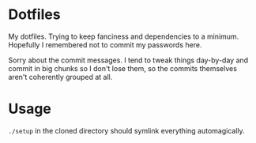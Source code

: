 # Dotfiles

My dotfiles. Trying to keep fanciness and dependencies to a minimum. Hopefully I remembered not to commit my passwords here.

Sorry about the commit messages. I tend to tweak things day-by-day and commit in big chunks so I don't lose them, so the commits themselves aren't coherently grouped at all.

# Usage

`./setup` in the cloned directory should symlink everything automagically.
